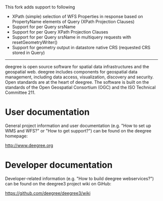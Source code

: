 This fork adds support to following
- XPath (simple) selection of WFS Properties in response based on PropertyName elements of Query (XPath Projection Clauses)
- Support for per Query srsName 
- Support for per Query XPath Projection Clauses 
- Support for per Query srsName in multiquery requests with resetGeometryWriter()
- Support for geometry output in datastore native CRS  (requested CRS stored in Query)

----

deegree is open source software for spatial data infrastructures and the geospatial web. deegree includes components for geospatial data management, including data access, visualization, discovery and security. Open standards are at the heart of deegree. The software is built on the standards of the Open Geospatial Consortium (OGC) and the ISO Technical Committee 211.

# User documentation
General project information and user documentation (e.g. "How to set up WMS and WFS?" or "How to get support?")  can be found on the deegree homepage:

http://www.deegree.org

# Developer documentation
Developer-related information (e.g. "How to build deegree webservices?") can be found on the deegree3 project wiki on GiHub:

https://github.com/deegree/deegree3/wiki
